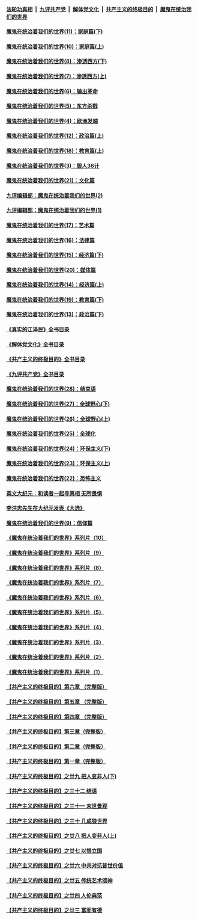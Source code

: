 ####  [法轮功真相](../../../../basic/blob/master/README.md?t=12072131) &nbsp;|&nbsp; [九评共产党](../../../../9ping.md/blob/master/README.md?t=12072131) &nbsp;|&nbsp; [解体党文化](../../../../jtdwh.md/blob/master/README.md?t=12072131)  &nbsp;|&nbsp; [共产主义的终极目的](../../../../gczydzjmd.md/blob/master/README.md?t=12072131) &nbsp;|&nbsp; [魔鬼在统治我们的世界](../../../../mgztzwmdsj.md/blob/master/README.md?t=12072131) 

#### [魔鬼在统治着我们的世界(11)：家庭篇(下)](../pages/nsc422/n10440961.md?t=12072131) 

#### [魔鬼在统治着我们的世界(10)：家庭篇(上)](../pages/nsc422/n10435448.md?t=12072131) 

#### [魔鬼在统治着我们的世界(8)：渗透西方(下)](../pages/nsc422/n10429603.md?t=12072131) 

#### [魔鬼在统治着我们的世界(7)：渗透西方(上)](../pages/nsc422/n10426013.md?t=12072131) 

#### [魔鬼在统治着我们的世界(6)：输出革命](../pages/nsc422/n10421536.md?t=12072131) 

#### [魔鬼在统治着我们的世界(5)：东方杀戮](../pages/nsc422/n10417707.md?t=12072131) 

#### [魔鬼在统治着我们的世界(4)：欧洲发端](../pages/nsc422/n10414890.md?t=12072131) 

#### [魔鬼在统治着我们的世界(12)：政治篇(上)](../pages/nsc422/n10444576.md?t=12072131) 

#### [魔鬼在统治着我们的世界(18)：教育篇(上)](../pages/nsc422/n10526970.md?t=12072131) 

#### [魔鬼在统治着我们的世界(3)：毁人36计](../pages/nsc422/n10411583.md?t=12072131) 

#### [魔鬼在统治着我们的世界(21)：文化篇](../pages/nsc422/n10597706.md?t=12072131) 

#### [九评编辑部：魔鬼在统治着我们的世界(2)](../pages/nsc422/n10410036.md?t=12072131) 

#### [九评编辑部：魔鬼在统治着我们的世界(1)](../pages/nsc422/n10406825.md?t=12072131) 

#### [魔鬼在统治着我们的世界(17)：艺术篇](../pages/nsc422/n10499093.md?t=12072131) 

#### [魔鬼在统治着我们的世界(16)：法律篇](../pages/nsc422/n10485969.md?t=12072131) 

#### [魔鬼在统治着我们的世界(15)：经济篇(下)](../pages/nsc422/n10469975.md?t=12072131) 

#### [魔鬼在统治着我们的世界(20)：媒体篇](../pages/nsc422/n10586579.md?t=12072131) 

#### [魔鬼在统治着我们的世界(14)：经济篇(上)](../pages/nsc422/n10457370.md?t=12072131) 

#### [魔鬼在统治着我们的世界(19)：教育篇(下)](../pages/nsc422/n10564808.md?t=12072131) 

#### [魔鬼在统治着我们的世界(13)：政治篇(下)](../pages/nsc422/n10448270.md?t=12072131) 

#### [《真实的江泽民》全书目录](../pages/nsc422/n13721399.md?t=12072131) 

#### [《解体党文化》全书目录](../pages/nsc422/n13721157.md?t=12072131) 

#### [《共产主义的终极目的》全书目录](../pages/nsc422/n13721048.md?t=12072131) 

#### [《九评共产党》全书目录](../pages/nsc422/n13708085.md?t=12072131) 

#### [魔鬼在统治着我们的世界(28)：结束语](../pages/nsc422/n10936246.md?t=12072131) 

#### [魔鬼在统治着我们的世界(27)：全球野心(下)](../pages/nsc422/n10928319.md?t=12072131) 

#### [魔鬼在统治着我们的世界(26)：全球野心(上)](../pages/nsc422/n10900318.md?t=12072131) 

#### [魔鬼在统治着我们的世界(25)：全球化](../pages/nsc422/n10788205.md?t=12072131) 

#### [魔鬼在统治着我们的世界(24)：环保主义(下)](../pages/nsc422/n10695307.md?t=12072131) 

#### [魔鬼在统治着我们的世界(23)：环保主义(上)](../pages/nsc422/n10688613.md?t=12072131) 

#### [魔鬼在统治着我们的世界(22)：恐怖主义](../pages/nsc422/n10614727.md?t=12072131) 

#### [英文大纪元：和读者一起寻真相 无所畏惧](../pages/nsc422/n12542027.md?t=12072131) 

#### [李洪志先生在大纪元发表《大选》](../pages/nsc422/n12534746.md?t=12072131) 

#### [魔鬼在统治着我们的世界(9)：信仰篇](../pages/nsc422/n10432159.md?t=12072131) 

#### [《魔鬼在统治着我们的世界》系列片（10）](../pages/nsc422/n12292670.md?t=12072131) 

#### [《魔鬼在统治着我们的世界》系列片（9）](../pages/nsc422/n12290859.md?t=12072131) 

#### [《魔鬼在统治着我们的世界》系列片（8）](../pages/nsc422/n12287445.md?t=12072131) 

#### [《魔鬼在统治着我们的世界》系列片（7）](../pages/nsc422/n12283425.md?t=12072131) 

#### [《魔鬼在统治着我们的世界》系列片（6）](../pages/nsc422/n12282314.md?t=12072131) 

#### [《魔鬼在统治着我们的世界》系列片（5）](../pages/nsc422/n12281419.md?t=12072131) 

#### [《魔鬼在统治着我们的世界》系列片（4）](../pages/nsc422/n12274024.md?t=12072131) 

#### [《魔鬼在统治着我们的世界》系列片（3）](../pages/nsc422/n12271322.md?t=12072131) 

#### [《魔鬼在统治着我们的世界》系列片（2）](../pages/nsc422/n12269049.md?t=12072131) 

#### [《魔鬼在统治着我们的世界》系列片（1）](../pages/nsc422/n12267575.md?t=12072131) 

#### [【共产主义的终极目的】第六章 （完整版）](../pages/nsc422/n11428913.md?t=12072131) 

#### [【共产主义的终极目的】第五章 （完整版）](../pages/nsc422/n11428912.md?t=12072131) 

#### [【共产主义的终极目的】第四章 （完整版）](../pages/nsc422/n11428907.md?t=12072131) 

#### [【共产主义的终极目的】第三章（完整版）](../pages/nsc422/n11428848.md?t=12072131) 

#### [【共产主义的终极目的】第二章（完整版）](../pages/nsc422/n11428831.md?t=12072131) 

#### [【共产主义的终极目的】第一章（完整版）](../pages/nsc422/n11417651.md?t=12072131) 

#### [【共产主义的终极目的】之廿九 把人变非人(下)](../pages/nsc422/n11344140.md?t=12072131) 

#### [【共产主义的终极目的】之三十二 结语](../pages/nsc422/n11360535.md?t=12072131) 

#### [【共产主义的终极目的】之三十一 末世景观](../pages/nsc422/n11351129.md?t=12072131) 

#### [【共产主义的终极目的】之三十 几成狼世界](../pages/nsc422/n11348280.md?t=12072131) 

#### [【共产主义的终极目的】之廿八 把人变非人(上)](../pages/nsc422/n11340492.md?t=12072131) 

#### [【共产主义的终极目的】之廿七 以恨立国](../pages/nsc422/n11336944.md?t=12072131) 

#### [【共产主义的终极目的】之廿六 中共对抗普世价值](../pages/nsc422/n11324785.md?t=12072131) 

#### [【共产主义的终极目的】之廿五 传统艺术颂神](../pages/nsc422/n11296396.md?t=12072131) 

#### [【共产主义的终极目的】之廿四 人伦典范](../pages/nsc422/n11296397.md?t=12072131) 

#### [【共产主义的终极目的】之廿三 富而有德](../pages/nsc422/n11283598.md?t=12072131) 

